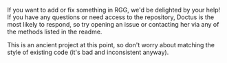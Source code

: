 If you want to add or fix something in RGG, we'd be delighted by your help!
If you have any questions or need access to the repository, Doctus is the
most likely to respond, so try opening an issue or contacting her via
any of the methods listed in the readme.

This is an ancient project at this point, so don't worry about matching the 
style of existing code (it's bad and inconsistent anyway).

